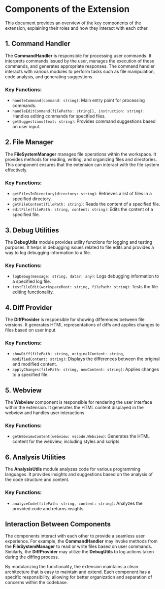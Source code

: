 # Components of the Extension

This document provides an overview of the key components of the extension, explaining their roles and how they interact with each other.

## 1. Command Handler

The **CommandHandler** is responsible for processing user commands. It interprets commands issued by the user, manages the execution of these commands, and generates appropriate responses. The command handler interacts with various modules to perform tasks such as file manipulation, code analysis, and generating suggestions.

### Key Functions:
- `handleCommand(command: string)`: Main entry point for processing commands.
- `handleEditCommand(filePaths: string[], instruction: string)`: Handles editing commands for specified files.
- `getSuggestions(text: string)`: Provides command suggestions based on user input.

## 2. File Manager

The **FileSystemManager** manages file operations within the workspace. It provides methods for reading, writing, and organizing files and directories. This component ensures that the extension can interact with the file system effectively.

### Key Functions:
- `getFilesInDirectory(directory: string)`: Retrieves a list of files in a specified directory.
- `getFileContent(filePath: string)`: Reads the content of a specified file.
- `editFile(filePath: string, content: string)`: Edits the content of a specified file.

## 3. Debug Utilities

The **DebugUtils** module provides utility functions for logging and testing purposes. It helps in debugging issues related to file edits and provides a way to log debugging information to a file.

### Key Functions:
- `logDebug(message: string, data?: any)`: Logs debugging information to a specified log file.
- `testFileEdit(workspaceRoot: string, filePath: string)`: Tests the file editing functionality.

## 4. Diff Provider

The **DiffProvider** is responsible for showing differences between file versions. It generates HTML representations of diffs and applies changes to files based on user input.

### Key Functions:
- `showDiff(filePath: string, originalContent: string, modifiedContent: string)`: Displays the differences between the original and modified content.
- `applyChanges(filePath: string, newContent: string)`: Applies changes to a specified file.

## 5. Webview

The **Webview** component is responsible for rendering the user interface within the extension. It generates the HTML content displayed in the webview and handles user interactions.

### Key Functions:
- `getWebviewContent(webview: vscode.Webview)`: Generates the HTML content for the webview, including styles and scripts.

## 6. Analysis Utilities

The **AnalysisUtils** module analyzes code for various programming languages. It provides insights and suggestions based on the analysis of the code structure and content.

### Key Functions:
- `analyzeCode(filePath: string, content: string)`: Analyzes the provided code and returns insights.

## Interaction Between Components

The components interact with each other to provide a seamless user experience. For example, the **CommandHandler** may invoke methods from the **FileSystemManager** to read or write files based on user commands. Similarly, the **DiffProvider** may utilize the **DebugUtils** to log actions taken during the diffing process.

By modularizing the functionality, the extension maintains a clean architecture that is easy to maintain and extend. Each component has a specific responsibility, allowing for better organization and separation of concerns within the codebase.